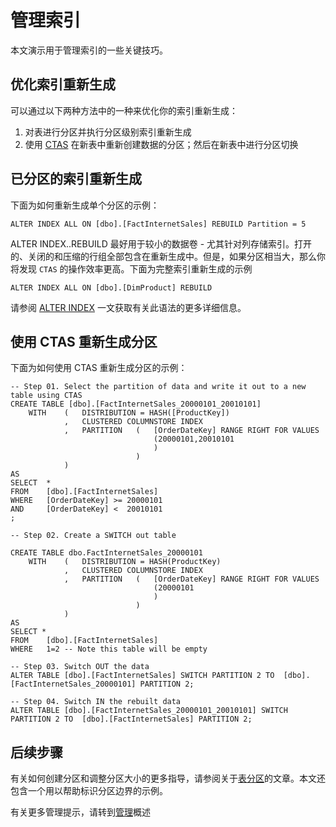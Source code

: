<properties
   pageTitle="管理索引 | Azure"
   description="用以帮助用户管理其索引的指南"
   services="sql-data-warehouse"
   documentationCenter="NA"
   authors="jrowlandjones"
   manager="barbkess"
   editor=""/>

<tags
   ms.service="sql-data-warehouse"
   ms.date="03/18/2016"
   wacn.date="04/25/2016"/>

# 管理索引
本文演示用于管理索引的一些关键技巧。

## 优化索引重新生成
可以通过以下两种方法中的一种来优化你的索引重新生成：

1. 对表进行分区并执行分区级别索引重新生成
2. 使用 [CTAS][] 在新表中重新创建数据的分区；然后在新表中进行分区切换

## 已分区的索引重新生成

下面为如何重新生成单个分区的示例：

```
ALTER INDEX ALL ON [dbo].[FactInternetSales] REBUILD Partition = 5
```

ALTER INDEX..REBUILD 最好用于较小的数据卷 - 尤其针对列存储索引。打开的、关闭的和压缩的行组全部包含在重新生成中。但是，如果分区相当大，那么你将发现 `CTAS` 的操作效率更高。下面为完整索引重新生成的示例

```
ALTER INDEX ALL ON [dbo].[DimProduct] REBUILD
```

请参阅 [ALTER INDEX][] 一文获取有关此语法的更多详细信息。

## 使用 CTAS 重新生成分区

下面为如何使用 CTAS 重新生成分区的示例：

```
-- Step 01. Select the partition of data and write it out to a new table using CTAS
CREATE TABLE [dbo].[FactInternetSales_20000101_20010101]
    WITH    (   DISTRIBUTION = HASH([ProductKey])
            ,   CLUSTERED COLUMNSTORE INDEX
            ,   PARTITION   (   [OrderDateKey] RANGE RIGHT FOR VALUES
                                (20000101,20010101
                                )
                            )
            )
AS
SELECT  *
FROM    [dbo].[FactInternetSales]
WHERE   [OrderDateKey] >= 20000101
AND     [OrderDateKey] <  20010101
;

-- Step 02. Create a SWITCH out table
 
CREATE TABLE dbo.FactInternetSales_20000101
    WITH    (   DISTRIBUTION = HASH(ProductKey)
            ,   CLUSTERED COLUMNSTORE INDEX
            ,   PARTITION   (   [OrderDateKey] RANGE RIGHT FOR VALUES
                                (20000101
                                )
                            )
            )
AS
SELECT *
FROM    [dbo].[FactInternetSales]
WHERE   1=2 -- Note this table will be empty

-- Step 03. Switch OUT the data 
ALTER TABLE [dbo].[FactInternetSales] SWITCH PARTITION 2 TO  [dbo].[FactInternetSales_20000101] PARTITION 2;

-- Step 04. Switch IN the rebuilt data
ALTER TABLE [dbo].[FactInternetSales_20000101_20010101] SWITCH PARTITION 2 TO  [dbo].[FactInternetSales] PARTITION 2;

```

## 后续步骤
有关如何创建分区和调整分区大小的更多指导，请参阅关于[表分区][]的文章。本文还包含一个用以帮助标识分区边界的示例。

有关更多管理提示，请转到[管理][]概述

<!--Image references-->

<!--Article references-->
[CTAS]: /documentation/articles/sql-data-warehouse-develop-ctas/
[表分区]: /documentation/articles/sql-data-warehouse-develop-table-partitions/
[管理]: /documentation/articles/sql-data-warehouse-manage-monitor/

<!--MSDN references-->
[ALTER INDEX]: https://msdn.microsoft.com/zh-cn/library/ms188388.aspx

<!--Other Web references-->
<!---HONumber=Mooncake_0418_2016-->